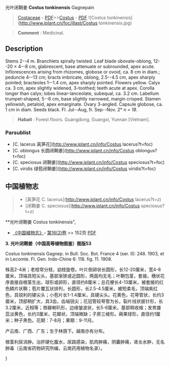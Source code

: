 光叶闭鞘姜 **Costus tonkinensis** Gagnepain

> [Costaceae](http://www.iplant.cn/info/Costaceae?t=foc) - [PDF](http://www.iplant.cn/foc/pdf/Costaceae.pdf)>>[Costus](http://www.iplant.cn/info/Costus?t=foc) - [PDF](http://www.iplant.cn/foc/pdf/Costus.pdf)
![Costus tonkinensis](http://www.iplant.cn/foc/illast/Costus tonkinensis.jpg)

> **Comment** : 
> Medicinal.

## Description

Stems 2--4 m. Branchlets spirally twisted. Leaf blade obovate-oblong, 12--20 × 4--8 cm, glabrescent, base attenuate or subrounded, apex acute. Inflorescences arising from rhizomes, globose or ovoid, ca. 8 cm in diam.; peduncle 4--13 cm; bracts imbricate, oblong, 2.5--4.5 cm, apex sharply pointed; bracteoles 1--1.4 cm, apex sharply pointed. Flowers yellow. Calyx ca. 3 cm, apex slightly widened, 3-toothed; teeth acute at apex. Corolla longer than calyx; lobes linear-lanceolate, subequal, ca. 3.2 cm. Labellum trumpet-shaped, 5--6 cm, base slightly narrowed, margin crisped. Stamen yellowish, petaloid, apex emarginate. Ovary 3-angled. Capsule globose, ca. 1 cm in diam. Seeds black. Fl. Jul--Aug, fr. Sep--Nov. 2* n *= 18*.

> **Habait** : 
> Forest floors. Guangdong, Guangxi, Yunnan [Vietnam].

### Parsublist

* [C.  lacerus  莴笋花](http://www.iplant.cn/info/Costus lacerus?t=foc)
* [C.  oblongus  长圆闭鞘姜](http://www.iplant.cn/info/Costus oblongus?t=foc)
* [C.  speciosus  闭鞘姜](http://www.iplant.cn/info/Costus speciosus?t=foc)
* [C.  viridis  绿苞闭鞘姜](http://www.iplant.cn/info/Costus viridis?t=foc)

## 中国植物志

> * [莴笋花  C.  lacerus](http://www.iplant.cn/info/Costus lacerus?t=z)
> * [闭鞘姜  C.  speciosus](http://www.iplant.cn/info/Costus speciosus?t=z)

**光叶闭鞘姜 Costus tonkinensis",

* [《中国植物志》](http://www.iplant.cn/frps)- [第16(2)卷](http://www.iplant.cn/frps/vol/16(2)) >> 152页 [PDF](http://www.iplant.cn/frps/pdf/16(2)/152.pdf)

**3. 光叶闭鞘姜（中国高等植物图鉴）图版53**

Costus tonkinensis Gagnep. in Bull. Soc. Bot. France 4 (ser. II): 248. 1903, et in Lecomte. Fl. Gen. Indo-Chine 6: 118. fig. 11. 1908.

株高2-4米；老枝常分枝，幼枝旋卷。叶片倒卵状长圆形，长12-20厘米，宽4-8厘米，顶端具短尖头，基部渐狭或近圆形，两面均无毛；叶鞘包茎，套接。穗状花序直接自根茎生出，球形或卵形，直径约8厘米；总花梗长4-13厘米，被套接的红色鳞片状鞘；苞片覆瓦状排列，长圆形，长2.5-4.5厘米，被短柔毛，顶端紫红色，具锐利的硬尖头；小苞片长1-1.4厘米，具硬尖头。花黄色，花萼管状，长约3厘米，顶部稍扩大，具3齿，齿端锐尖；花冠管较萼管为长，裂片线状披针形，长3.2厘米，近相等；唇瓣喇叭形，边缘皱波状，长5-6厘米，基部稍收缩；发育雄蕊淡黄色，长约3厘米，花瓣状，顶端微缺；子房三棱形。蒴果球形，直径约1厘米；种子黑色。花期：7-8月；果期：9-11月。

产云南、广西、广东；生于林荫下。越南亦有分布。

根茎利尿消肿。治肝硬化腹水，尿路感染，肌肉肿痛，阴囊肿痛，肾炎水肿，无名肿毒（云南省药物研究所编，云南药用植物名录）。

}